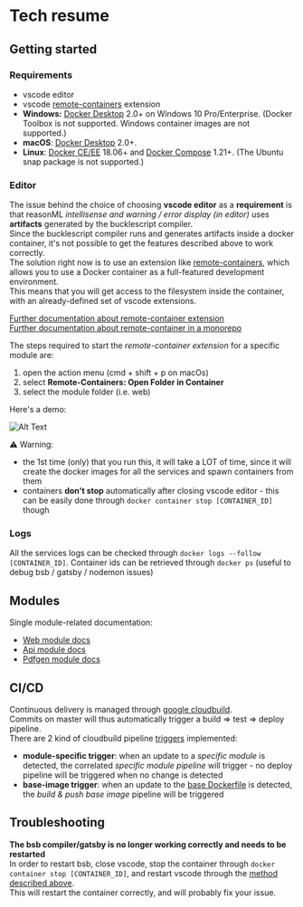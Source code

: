 # Tech resume

## Getting started

### Requirements

* vscode editor
* vscode [remote-containers](https://marketplace.visualstudio.com/items?itemName=ms-vscode-remote.remote-containers) extension
* **Windows:** [Docker Desktop](https://www.docker.com/products/docker-desktop) 2.0+ on Windows 10 Pro/Enterprise. (Docker Toolbox is not supported. Windows container images are not supported.)
* **macOS**:  [Docker Desktop](https://www.docker.com/products/docker-desktop) 2.0+.
* **Linux**: [Docker CE/EE](https://docs.docker.com/install/#supported-platforms) 18.06+ and [Docker Compose](https://docs.docker.com/compose/install) 1.21+. (The Ubuntu snap package is not supported.)

### Editor

The issue behind the choice of choosing **vscode editor** as a **requirement** is that reasonML *intellisense and warning / error display (in editor)* uses **artifacts** generated by the bucklescript compiler.\
Since the bucklescript compiler runs and generates artifacts inside a docker container, it's not possible to get the features described above to work correctly.\
The solution right now is to use an extension like [remote-containers](https://marketplace.visualstudio.com/items?itemName=ms-vscode-remote.remote-containers), which allows you to use a Docker container as a full-featured development environment.\
This means that you will get access to the filesystem inside the container, with an already-defined set of vscode extensions.

[Further documentation about remote-container extension](https://code.visualstudio.com/docs/remote/containers)\
[Further documentation about remote-container in a monorepo](https://code.visualstudio.com/docs/remote/containers-advanced#_connecting-to-multiple-containers-at-once)

The steps required to start the *remote-container extension* for a specific module are:

1. open the action menu (cmd + shift + p on macOs)
2. select **Remote-Containers: Open Folder in Container**
3. select the module folder (i.e. web)

Here's a demo:

![Alt Text](/assets/remoteContainerDemo.gif)

⚠️ Warning:

* the 1st time (only) that you run this, it will take a LOT of time, since it will create the docker images for all the services and spawn containers from them
* containers **don't stop** automatically after closing vscode editor - this can be easily done through `docker container stop [CONTAINER_ID]` though

### Logs

All the services logs can be checked through `docker logs --follow [CONTAINER_ID]`. Container ids can be retrieved through
`docker ps` (useful to debug bsb / gatsby / nodemon issues)

## Modules

Single module-related documentation:

* [Web module docs](web/README.md)
* [Api module docs](api/README.md)
* [Pdfgen module docs](pdfgen/README.md)

## CI/CD

Continuous delivery is managed through [google cloudbuild](https://cloud.google.com/cloud-build).\
Commits on master will thus automatically trigger a build => test => deploy pipeline.\
There are 2 kind of cloudbuild pipeline [triggers](https://cloud.google.com/cloud-build/docs/running-builds/create-manage-triggers) implemented:

* **module-specific trigger**: when an update to a *specific module* is detected, the correlated *specific module pipeline* will trigger - no deploy pipeline will be triggered when no change is detected
* **base-image trigger**: when an update to the [base Dockerfile](Dockerfile) is detected, the *build & push base image* pipeline will be triggered

## Troubleshooting

**The bsb compiler/gatsby is no longer working correctly and needs to be restarted**\
In order to restart bsb, close vscode, stop the container through `docker container stop [CONTAINER_ID]`, and restart vscode through the [method described above](#Editor).\
This will restart the container correctly, and will probably fix your issue.
